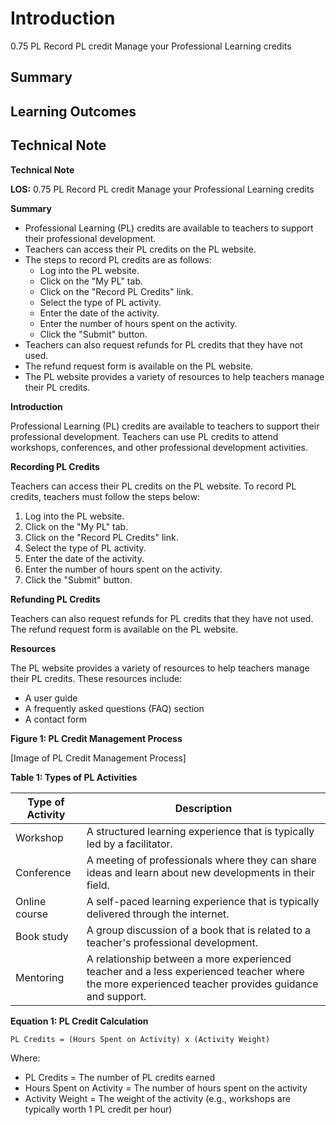 # Introduction

0.75 PL Record PL credit Manage your Professional Learning credits

## Summary



## Learning Outcomes



## Technical Note

**Technical Note**

**LOS:** 0.75 PL Record PL credit Manage your Professional Learning credits

**Summary**

* Professional Learning (PL) credits are available to teachers to support their professional development.
* Teachers can access their PL credits on the PL website.
* The steps to record PL credits are as follows:
    * Log into the PL website.
    * Click on the "My PL" tab.
    * Click on the "Record PL Credits" link.
    * Select the type of PL activity.
    * Enter the date of the activity.
    * Enter the number of hours spent on the activity.
    * Click the "Submit" button.
* Teachers can also request refunds for PL credits that they have not used.
* The refund request form is available on the PL website.
* The PL website provides a variety of resources to help teachers manage their PL credits.

**Introduction**

Professional Learning (PL) credits are available to teachers to support their professional development. Teachers can use PL credits to attend workshops, conferences, and other professional development activities.

**Recording PL Credits**

Teachers can access their PL credits on the PL website. To record PL credits, teachers must follow the steps below:

1. Log into the PL website.
2. Click on the "My PL" tab.
3. Click on the "Record PL Credits" link.
4. Select the type of PL activity.
5. Enter the date of the activity.
6. Enter the number of hours spent on the activity.
7. Click the "Submit" button.

**Refunding PL Credits**

Teachers can also request refunds for PL credits that they have not used. The refund request form is available on the PL website.

**Resources**

The PL website provides a variety of resources to help teachers manage their PL credits. These resources include:

* A user guide
* A frequently asked questions (FAQ) section
* A contact form

**Figure 1: PL Credit Management Process**

[Image of PL Credit Management Process]

**Table 1: Types of PL Activities**

| Type of Activity | Description |
|---|---|
| Workshop | A structured learning experience that is typically led by a facilitator. |
| Conference | A meeting of professionals where they can share ideas and learn about new developments in their field. |
| Online course | A self-paced learning experience that is typically delivered through the internet. |
| Book study | A group discussion of a book that is related to a teacher's professional development. |
| Mentoring | A relationship between a more experienced teacher and a less experienced teacher where the more experienced teacher provides guidance and support. |

**Equation 1: PL Credit Calculation**

```
PL Credits = (Hours Spent on Activity) x (Activity Weight)
```

Where:

* PL Credits = The number of PL credits earned
* Hours Spent on Activity = The number of hours spent on the activity
* Activity Weight = The weight of the activity (e.g., workshops are typically worth 1 PL credit per hour)